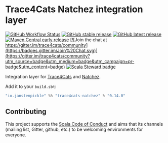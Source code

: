 # Trace4Cats Natchez integration layer

[![GitHub Workflow Status](https://img.shields.io/github/workflow/status/trace4cats/trace4cats-natchez/Continuous%20Integration)](https://github.com/trace4cats/trace4cats-natchez/actions?query=workflow%3A%22Continuous%20Integration%22)
[![GitHub stable release](https://img.shields.io/github/v/release/trace4cats/trace4cats-natchez?label=stable&sort=semver)](https://github.com/trace4cats/trace4cats-natchez/releases)
[![GitHub latest release](https://img.shields.io/github/v/release/trace4cats/trace4cats-natchez?label=latest&include_prereleases&sort=semver)](https://github.com/trace4cats/trace4cats-natchez/releases)
[![Maven Central early release](https://img.shields.io/maven-central/v/io.janstenpickle/trace4cats-natchez_2.13?label=early)](https://maven-badges.herokuapp.com/maven-central/io.janstenpickle/trace4cats-natchez_2.13)
[![Join the chat at https://gitter.im/trace4cats/community](https://badges.gitter.im/Join%20Chat.svg)](https://gitter.im/trace4cats/community?utm_source=badge&utm_medium=badge&utm_campaign=pr-badge&utm_content=badge)
[![Scala Steward badge](https://img.shields.io/badge/Scala_Steward-helping-blue.svg?style=flat&logo=data:image/png;base64,iVBORw0KGgoAAAANSUhEUgAAAA4AAAAQCAMAAAARSr4IAAAAVFBMVEUAAACHjojlOy5NWlrKzcYRKjGFjIbp293YycuLa3pYY2LSqql4f3pCUFTgSjNodYRmcXUsPD/NTTbjRS+2jomhgnzNc223cGvZS0HaSD0XLjbaSjElhIr+AAAAAXRSTlMAQObYZgAAAHlJREFUCNdNyosOwyAIhWHAQS1Vt7a77/3fcxxdmv0xwmckutAR1nkm4ggbyEcg/wWmlGLDAA3oL50xi6fk5ffZ3E2E3QfZDCcCN2YtbEWZt+Drc6u6rlqv7Uk0LdKqqr5rk2UCRXOk0vmQKGfc94nOJyQjouF9H/wCc9gECEYfONoAAAAASUVORK5CYII=)](https://scala-steward.org)

Integration layer for [Trace4Cats] and [Natchez].

Add it to your `build.sbt`:

```scala
"io.janstenpickle" %% "trace4cats-natchez" % "0.14.0"
```

## Contributing

This project supports the [Scala Code of Conduct](https://typelevel.org/code-of-conduct.html) and aims that its channels
(mailing list, Gitter, github, etc.) to be welcoming environments for everyone.

[Trace4Cats]: https://github.com/trace4cats/trace4cats
[Natchez]: https://tpolecat.github.io/natchez
